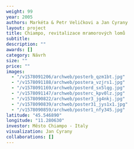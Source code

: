 ```yaml
---
weight: 99
year: 2005
authors: Markéta & Petr Veličkovi a Jan Cyrany
layout: project
title: Chiampo, revitalizace mramorových lomů
subtitle:
description: ""
awards: []
category: Návrh
size: ""
price: ""
images:
  - "/v1578091206/archweb/posterb_qzm1bt.jpg"
  - "/v1578091188/archweb/postera_vzjrs1.jpg"
  - "/v1578091169/archweb/posterd_sx5lqg.jpg"
  - "/v1578091147/archweb/posterc_kpv0lz.jpg"
  - "/v1578090822/archweb/poster3_jg4nkj.jpg"
  - "/v1578090839/archweb/poster31_jys1x1.jpg"
  - "/v1578090859/archweb/poster1_nfy345.jpg"
latitude: "45.546890"
longitude: "11.280630"
investor: Město Chiampo - Italy
visualization: Jan Cyrany
collaborations: []
---
```


